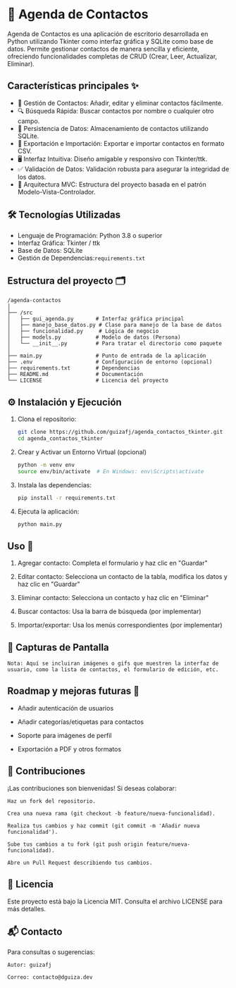 # 📒 Agenda de Contactos

Agenda de Contactos es una aplicación de escritorio desarrollada en Python utilizando Tkinter como interfaz gráfica y SQLite como base de datos. Permite gestionar contactos de manera sencilla y eficiente, ofreciendo funcionalidades completas de CRUD (Crear, Leer, Actualizar, Eliminar).


## Características principales ✨

- 👤 Gestión de Contactos: Añadir, editar y eliminar contactos fácilmente.
- 🔍 Búsqueda Rápida: Buscar contactos por nombre o cualquier otro campo.
- 💾 Persistencia de Datos: Almacenamiento de contactos utilizando SQLite.
- 📄 Exportación e Importación: Exportar e importar contactos en formato CSV.
- 🖥️ Interfaz Intuitiva: Diseño amigable y responsivo con Tkinter/ttk.
- ✅ Validación de Datos: Validación robusta para asegurar la integridad de los datos.
- 🧰 Arquitectura MVC: Estructura del proyecto basada en el patrón Modelo-Vista-Controlador.

## 🛠️ Tecnologías Utilizadas

- Lenguaje de Programación: Python 3.8 o superior
- Interfaz Gráfica: Tkinter / ttk
- Base de Datos: SQLite
- Gestión de Dependencias:`requirements.txt`

## Estructura del proyecto 🗂️

    /agenda-contactos
    │
    ├── /src
    │   ├── gui_agenda.py       # Interfaz gráfica principal
    │   ├── manejo_base_datos.py # Clase para manejo de la base de datos
    │   ├── funcionalidad.py     # Lógica de negocio
    │   ├── models.py           # Modelo de datos (Persona)
    │   └── __init__.py         # Para tratar el directorio como paquete
    │
    ├── main.py                 # Punto de entrada de la aplicación
    ├── .env                    # Configuración de entorno (opcional)
    ├── requirements.txt        # Dependencias
    ├── README.md               # Documentación
    └── LICENSE                 # Licencia del proyecto

## ⚙️ Instalación y Ejecución

1. Clona el repositorio:
   ```bash
   git clone https://github.com/guizafj/agenda_contactos_tkinter.git
   cd agenda_contactos_tkinter

2. Crear y Activar un Entorno Virtual (opcional)
    ```bash
    python -m venv env
    source env/bin/activate  # En Windows: env\Scripts\activate

3. Instala las dependencias:
    ```bash
    pip install -r requirements.txt

4. Ejecuta la aplicación:
    ```bash
    python main.py

## Uso 🚀

1. Agregar contacto: Completa el formulario y haz clic en "Guardar"

2. Editar contacto: Selecciona un contacto de la tabla, modifica los datos y haz clic en "Guardar"

3. Eliminar contacto: Selecciona un contacto y haz clic en "Eliminar"

4. Buscar contactos: Usa la barra de búsqueda (por implementar)

5. Importar/exportar: Usa los menús correspondientes (por implementar)

## 📸 Capturas de Pantalla

    Nota: Aquí se incluiran imágenes o gifs que muestren la interfaz de usuario, como la lista de contactos, el formulario de edición, etc.


## Roadmap y mejoras futuras 🔮

* Añadir autenticación de usuarios

* Añadir categorías/etiquetas para contactos

* Soporte para imágenes de perfil

* Exportación a PDF y otros formatos

## 🤝 Contribuciones

¡Las contribuciones son bienvenidas! Si deseas colaborar:

    Haz un fork del repositorio.

    Crea una nueva rama (git checkout -b feature/nueva-funcionalidad).

    Realiza tus cambios y haz commit (git commit -m 'Añadir nueva funcionalidad').

    Sube tus cambios a tu fork (git push origin feature/nueva-funcionalidad).

    Abre un Pull Request describiendo tus cambios.

## 📄 Licencia

Este proyecto está bajo la Licencia MIT. Consulta el archivo LICENSE para más detalles.

## 📬 Contacto

Para consultas o sugerencias:

    Autor: guizafj

    Correo: contacto@dguiza.dev